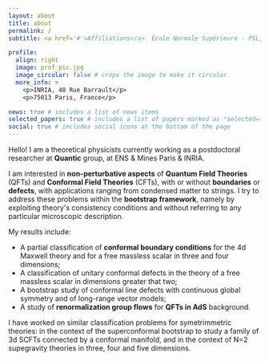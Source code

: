 ```yaml
---
layout: about
title: about
permalink: /
subtitle: <a href='#'>Affiliations</a>. École Normale Supérieure - PSL, Mines Paris - PSL, Sorbonne Université, CNRS, INRIA

profile:
  align: right
  image: prof_pic.jpg
  image_circular: false # crops the image to make it circular
  more_info: >
    <p>INRIA, 48 Rue Barrault</p>
    <p>75013 Paris, France</p>

news: true # includes a list of news items
selected_papers: true # includes a list of papers marked as "selected={true}"
social: true # includes social icons at the bottom of the page
---
```



Hello! I am a theoretical physicists currently working as a postdoctoral researcher at **Quantic** group, at ENS & Mines Paris & INRIA.

I am interested in **non-perturbative aspects** of **Quantum Field Theories** (QFTs) and **Conformal Field Theories** (CFTs), with or without **boundaries** or **defects**, with applications ranging from condensed matter to strings. I try to address these problems within the **bootstrap framework**, namely by exploiting theory's consistency conditions and without referring to any particular microscopic description.

My results include: 

  - A partial classification of **conformal boundary conditions** for the 4d Maxwell theory and for a free massless scalar in three and four dimensions;
  - A classification of unitary conformal defects in the theory of a free massless scalar in dimensions greater that two;
  - A bootstrap study of conformal line defects with continuous global symmetry and of long-range vector models;
  - A study of **renormalization group flows** for **QFTs in AdS** background.
  
I have worked on similar classification problems for symetrimmetric theories: in the context of the superconformal bootstrap to study a family of 3d SCFTs connected by a conformal manifold, and in the context of N=2 supegravity theories in three, four and five dimensions.

